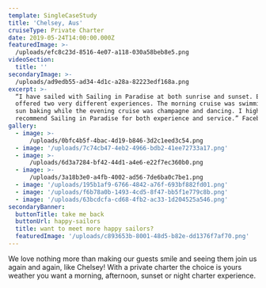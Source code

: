 ```yaml
---
template: SingleCaseStudy
title: 'Chelsey, Aus'
cruiseType: Private Charter
date: 2019-05-24T14:00:00.000Z
featuredImage: >-
  /uploads/efc8c23d-8516-4e07-a118-030a58beb8e5.png
videoSection:
  title: ''
secondaryImage: >-
  /uploads/ad9edb55-ad34-4d1c-a28a-82223edf168a.png
excerpt: >-
  “I have sailed with Sailing in Paradise at both sunrise and sunset. Both times
  offered two very different experiences. The morning cruise was swimming and
  sun baking while the evening cruise was champagne and dancing. I highly
  recommend Sailing in Paradise for both experience and service.” Facebook 
gallery:
  - image: >-
      /uploads/0bfc4b5f-4bac-4d19-b846-3d2c1eed3c54.png
  - image: '/uploads/7c74cb47-4eb2-4966-bdb2-41ee72733a17.png'
  - image: >-
      /uploads/6d3a7284-bf42-44d1-a4e6-e22f7ec360b0.png
  - image: >-
      /uploads/3a18b3e0-a4fb-4002-ad56-7de6ba0c7be1.png
  - image: '/uploads/195b1af9-6766-4842-a76f-693bf882fd01.png'
  - image: '/uploads/f6b78a0b-1493-4cd5-8f47-bb5f1e779c8b.png'
  - image: '/uploads/63bcdcfa-cd68-4fb2-ac33-1d204525a546.png'
secondaryBanner:
  buttonTitle: take me back
  buttonUrl: happy-sailors
  title: want to meet more happy sailors?
  featuredImage: '/uploads/c893653b-8001-48d5-b82e-dd1376f7af70.png'
---
```

We love nothing more than making our guests smile and seeing them join us again and again, like Chelsey! With a private charter the choice is yours weather you want a morning, afternoon, sunset or night charter experience.
